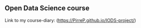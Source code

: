 
Open Data Science course
------------------------

Link to my course-diary: (<https://PirreP.github.io/IODS-project/>)
